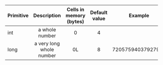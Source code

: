 | Primitive	| Description				| Cells in memory (bytes)	| Default value | Example	|
| ------------- |:-------------------------------------:|:------:|:----------:|:----------------------:|
| int | a whole number | 0 | 4 |
| long | a very long whole number | 0L | 8 | 72057594037927936 |
